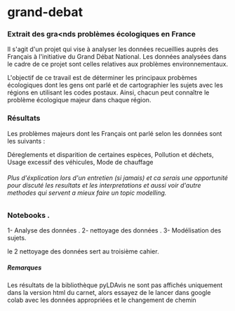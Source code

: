 # grand-debat

### Extrait des gra<nds problèmes écologiques en France
Il s'agit d'un projet qui vise à analyser les données recueillies auprès des Français à l'initiative du Grand Débat National. Les données analysées dans le cadre de ce projet sont celles relatives aux problèmes environnementaux.

L'objectif de ce travail est de déterminer les principaux probèmes écologiques dont les gens ont parlé et de cartographier les sujets avec les régions en utilisant les codes postaux. Ainsi, chacun peut connaître le problème écologique majeur dans chaque région.

### Résultats


Les problèmes majeurs dont les Français ont parlé selon les données sont les suivants :

Déreglements et disparition de certaines espèces, Pollution et déchets, Usage excessif des véhicules, Mode de chauffage

###### Plus d'éxplication lors d'un entretien (si jamais) et ca serais une opportunité pour discuté les resultats et les interpretations et aussi voir d'autre methodes qui servent a mieux faire un topic modelling.

### Notebooks .
1- Analyse des données . 2- nettoyage des données . 3- Modélisation des sujets.

le 2 nettoyage des données sert au troisième cahier.

##### Remarques
Les résultats de la bibliothèque pyLDAvis ne sont pas affichés uniquement dans la version html du carnet, alors essayez de le lancer dans google colab avec les données appropriées et le changement de chemin 
